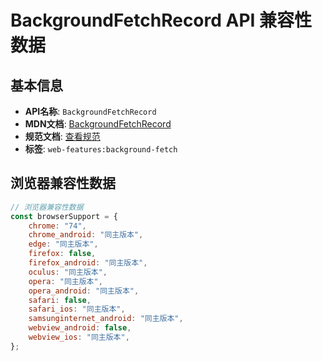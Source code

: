 # BackgroundFetchRecord API 兼容性数据

## 基本信息

- **API名称**: `BackgroundFetchRecord`
- **MDN文档**: [BackgroundFetchRecord](https://developer.mozilla.org/docs/Web/API/BackgroundFetchRecord)
- **规范文档**: [查看规范](https://wicg.github.io/background-fetch/#background-fetch-record-interface)
- **标签**: `web-features:background-fetch`

## 浏览器兼容性数据

```javascript
// 浏览器兼容性数据
const browserSupport = {
    chrome: "74",
    chrome_android: "同主版本",
    edge: "同主版本",
    firefox: false,
    firefox_android: "同主版本",
    oculus: "同主版本",
    opera: "同主版本",
    opera_android: "同主版本",
    safari: false,
    safari_ios: "同主版本",
    samsunginternet_android: "同主版本",
    webview_android: false,
    webview_ios: "同主版本",
};

```

